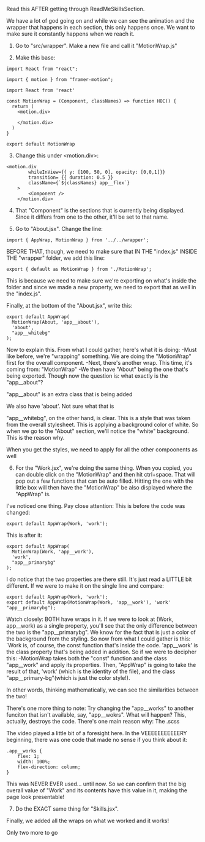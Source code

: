 Read this AFTER getting through ReadMeSkillsSection.

We have a lot of god going on and while we can see the animation and the wrapper that happens in each section, this only happens once.  We want to make sure it constantly happens when we reach it.

1.  Go to "src/wrapper".  Make a new file and call it "MotionWrap.js"

2.  Make this base:
```
import React from "react";

import { motion } from "framer-motion";

import React from 'react'

const MotionWrap = (Component, classNames) => function HOC() {
  return (
    <motion.div>
        
    </motion.div>
  )
}

export default MotionWrap
```

3.  Change this under <motion.div>:
```
<motion.div
        whileInView={{ y: [100, 50, 0], opacity: [0,0,1]}}
        transition= {{ duration: 0.5 }}
        className={`${classNames} app__flex`}
    >
        <Component />
    </motion.div>
```

4.  That "Component" is the sections that is currently being displayed.  Since it differs from one to the other, it'll be set to that name.

5.  Go to "About.jsx".  Change the line:
```
import { AppWrap, MotionWrap } from '../../wrapper';
```

BEFORE THAT, though, we need to make sure that IN THE "index.js" INSIDE THE "wrapper" folder, we add this line:

```
export { default as MotionWrap } from './MotionWrap';
```

This is because we need to make sure we're exporting on what's inside the folder and since we made a new property, we need to export that as well in the "index.js".

Finally, at the bottom of the "About.jsx", write this:

```
export default AppWrap(
  MotionWrap(About, 'app__about'), 
  'about',
  "app__whitebg"
);
```

Now to explain this.  From what I could gather, here's what it is doing:
-Must like before, we're "wrapping" something.  We are doing the "MotionWrap" first for the overall component.
-Next, there's another wrap.  This time, it's coming from:  "MotionWrap"
-We then have "About" being the one that's being exported.  Though now the question is:  what exactly is the "app__about"?

"app__about" is an extra class that is being added

We also have 'about'.  Not sure what that is

"app__whitebg", on the other hand, is clear.  This is a style that was taken from the overall stylesheet.  This is applying a background color of white.  So when we go to the "About" section, we'll notice the "white" background.  This is the reason why.

When you get the styles, we need to apply for all the other compoonents as well

6.  For the "Work.jsx", we're doing the same thing.  When you copied, you can double click on the "MotionWrap" and then hit ctrl+space.  That will pop out a few functions that can be auto filled.  Hitting the one with the little box will then have the "MotionWrap" be also displayed where the "AppWrap" is.

I've noticed one thing.  Pay close attention:
This is before the code was changed:
```
export default AppWrap(Work, 'work');
```

This is after it:
```
export default AppWrap(
  MotionWrap(Work, 'app__work'), 
  'work',
  "app__primarybg"
);
```

I do notice that the two properties are there still.  It's just read a LITTLE bit different.  If we were to make it on the single line and compare:
```
export default AppWrap(Work, 'work');
export default AppWrap(MotionWrap(Work, 'app__work'), 'work' "app__primarybg");
```
Watch closely:  BOTH have wraps in it.  If we were to look at (Work, app__work) as a single property, you'll see that the only difference between the two is the "app__primarybg".  We know for the fact that is just a color of the background from the styling.  So now from what I could gather is this:
`Work is, of course, the const function that's inside the code.  'app__work' is the class property that's being added in addition.  So if we were to decipher this:
-MotionWrap takes both the "const" function and the class "app__work" and apply its properties.  Then, "AppWrap" is going to take the result of that, 'work' (which is the identity of the file), and the class "app__primary-bg"(which is just the color style!).

In other words, thinking mathematically, we can see the similarities between the two!

There's one more thing to note:  Try changing the "app__works" to another funciton that isn't available, say, "app__wokrs".  What will happen?  This, actually, destroys the code.  There's one main reason why:  The .scss

The video played a little bit of a foresight here.  In the VEEEEEEEEEEERY beginning, there was one code that made no sense if you think about it:

```
.app__works {
    flex: 1;
    width: 100%;
    flex-direction: column;
}
```

This was NEVER EVER used... until now.  So we can confirm that the big overall value of "Work" and its contents have this value in it, making the page look presentable!


7.  Do the EXACT same thing for "Skills.jsx".

Finally, we added all the wraps on what we worked and it works!

Only two more to go